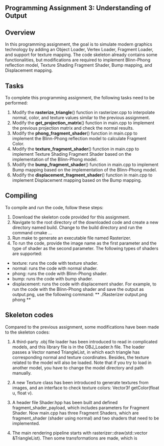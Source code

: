 ## Programming Assignment 3: Understanding of Output
## Overview
In this programming assignment, the goal is to simulate modern graphics technology by adding an Object Loader, Vertex Loader, Fragment Loader, and support for texture mapping. The code skeleton already contains some functionalities, but modifications are required to implement Blinn-Phong reflection model, Texture Shading Fragment Shader, Bump mapping, and Displacement mapping.

## Tasks
To complete this programming assignment, the following tasks need to be performed:

1. Modify the **rasterize_triangle**() function in rasterizer.cpp to interpolate normal, color, and texture values similar to the previous assignment.
2. Modify the **get_projection_matrix**() function in main.cpp to implement the previous projection matrix and check the normal results.
3. Modify the **phong_fragment_shader**() function in main.cpp to implement the Blinn-Phong reflection model to calculate Fragment Color.
4. Modify the **texture_fragment_shader**() function in main.cpp to implement Texture Shading Fragment Shader based on the implementation of the Blinn-Phong model.
5. Modify the **bump_fragment_shader**() function in main.cpp to implement Bump mapping based on the implementation of the Blinn-Phong model.
6. Modify the **displacement_fragment_shader**() function in main.cpp to implement Displacement mapping based on the Bump mapping.

## Compiling
To compile and run the code, follow these steps:

1. Download the skeleton code provided for this assignment.
2. Navigate to the root directory of the downloaded code and create a new directory named build.
Change to the build directory and run the command cmake ...
3. Run make to generate an executable file named Rasterizer.
4. To run the code, provide the image name as the first parameter and the type of shader as the second parameter. The following types of shaders are supported:
* texture: runs the code with texture shader.
* normal: runs the code with normal shader.
* phong: runs the code with Blinn-Phong shader.
* bump: runs the code with bump shader.
* displacement: runs the code with displacement shader.
For example, to run the code with the Blinn-Phong shader and save the output as output.png, use the following command:
** ./Rasterizer output.png phong **

## Skeleton codes
Compared to the previous assignment, some modifications have been made to the skeleton codes:

1. A third-party .obj file loader has been introduced to read in complicated models, and this library file is in the OBJ_Loader.h file. The loader passes a Vector named TriangleList, in which each triangle has corresponding normal and texture coordinates. Besides, the texture related to the model will also be loaded. Note that if you try to load in another model, you have to change the model directory and path manually.

2. A new Texture class has been introduced to generate textures from images, and an interface to check texture colors: Vector3f getColor(float u, float v).

3. A header file Shader.hpp has been built and defined fragment_shader_payload, which includes parameters for Fragment Shader. Now main.cpp has three Fragment Shaders, which are fragment_shader (shader using normal) and two shaders that need to be implemented.

4. The main rendering pipeline starts with rasterizer::draw(std::vector<Triangle> &TriangleList). Then some transformations are made, which is
